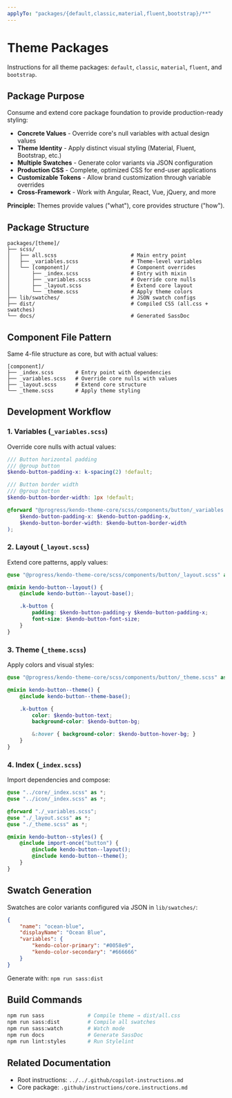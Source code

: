 ```yaml
---
applyTo: "packages/{default,classic,material,fluent,bootstrap}/**"
---
```


# Theme Packages

Instructions for all theme packages: `default`, `classic`, `material`, `fluent`, and `bootstrap`.

## Package Purpose

Consume and extend core package foundation to provide production-ready styling:

- **Concrete Values** - Override core's null variables with actual design values
- **Theme Identity** - Apply distinct visual styling (Material, Fluent, Bootstrap, etc.)
- **Multiple Swatches** - Generate color variants via JSON configuration
- **Production CSS** - Complete, optimized CSS for end-user applications
- **Customizable Tokens** - Allow brand customization through variable overrides
- **Cross-Framework** - Work with Angular, React, Vue, jQuery, and more

**Principle:** Themes provide values ("what"), core provides structure ("how").

## Package Structure

```
packages/[theme]/
├── scss/
│   ├── all.scss                        # Main entry point
│   ├── _variables.scss                 # Theme-level variables
│   └── [component]/                    # Component overrides
│       ├── _index.scss                 # Entry with mixin
│       ├── _variables.scss             # Override core nulls
│       ├── _layout.scss                # Extend core layout
│       └── _theme.scss                 # Apply theme colors
├── lib/swatches/                       # JSON swatch configs
├── dist/                               # Compiled CSS (all.css + swatches)
└── docs/                               # Generated SassDoc
```

## Component File Pattern

Same 4-file structure as core, but with actual values:

```
[component]/
├── _index.scss       # Entry point with dependencies
├── _variables.scss   # Override core nulls with values
├── _layout.scss      # Extend core structure
└── _theme.scss       # Apply theme styling
```

## Development Workflow

### 1. Variables (`_variables.scss`)

Override core nulls with actual values:

```scss
/// Button horizontal padding
/// @group button
$kendo-button-padding-x: k-spacing(2) !default;

/// Button border width
/// @group button
$kendo-button-border-width: 1px !default;

@forward "@progress/kendo-theme-core/scss/components/button/_variables.scss" with (
    $kendo-button-padding-x: $kendo-button-padding-x,
    $kendo-button-border-width: $kendo-button-border-width
);
```

### 2. Layout (`_layout.scss`)

Extend core patterns, apply values:

```scss
@use "@progress/kendo-theme-core/scss/components/button/_layout.scss" as *;

@mixin kendo-button--layout() {
    @include kendo-button--layout-base();

    .k-button {
        padding: $kendo-button-padding-y $kendo-button-padding-x;
        font-size: $kendo-button-font-size;
    }
}
```

### 3. Theme (`_theme.scss`)

Apply colors and visual styles:

```scss
@use "@progress/kendo-theme-core/scss/components/button/_theme.scss" as *;

@mixin kendo-button--theme() {
    @include kendo-button--theme-base();

    .k-button {
        color: $kendo-button-text;
        background-color: $kendo-button-bg;

        &:hover { background-color: $kendo-button-hover-bg; }
    }
}
```

### 4. Index (`_index.scss`)

Import dependencies and compose:

```scss
@use "../core/_index.scss" as *;
@use "../icon/_index.scss" as *;

@forward "./_variables.scss";
@use "./_layout.scss" as *;
@use "./_theme.scss" as *;

@mixin kendo-button--styles() {
    @include import-once("button") {
        @include kendo-button--layout();
        @include kendo-button--theme();
    }
}
```

## Swatch Generation

Swatches are color variants configured via JSON in `lib/swatches/`:

```json
{
    "name": "ocean-blue",
    "displayName": "Ocean Blue",
    "variables": {
        "kendo-color-primary": "#0058e9",
        "kendo-color-secondary": "#666666"
    }
}
```

Generate with: `npm run sass:dist`

## Build Commands

```bash
npm run sass              # Compile theme → dist/all.css
npm run sass:dist         # Compile all swatches
npm run sass:watch        # Watch mode
npm run docs              # Generate SassDoc
npm run lint:styles       # Run Stylelint
```

## Related Documentation

- Root instructions: `../../.github/copilot-instructions.md`
- Core package: `.github/instructions/core.instructions.md`

